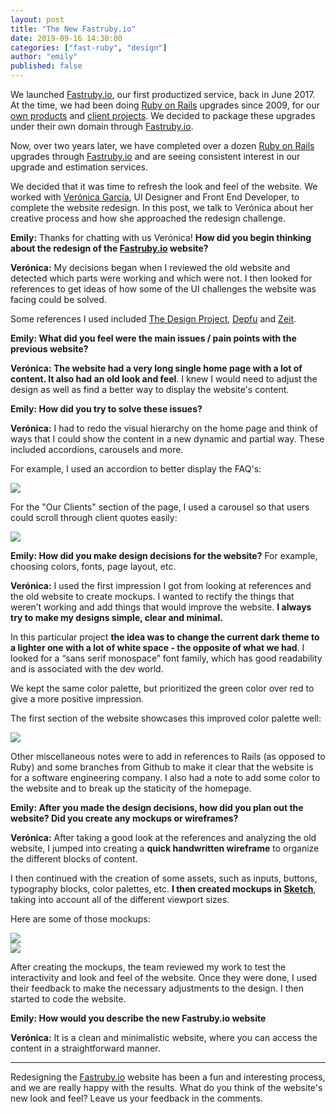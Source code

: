 ```yaml
---
layout: post
title: "The New Fastruby.io"
date: 2019-09-16 14:30:00
categories: ["fast-ruby", "design"]
author: "emily"
published: false
---
```


We launched [Fastruby.io](https://fastruby.io), our first productized service, back in June 2017. At the time, we had been doing [Ruby on Rails](http://rubyonrails.org) upgrades since 2009, for our [own products](https://www.ombulabs.com/#products) and [client projects](https://www.ombulabs.com/#clients). We decided to package these upgrades under their own domain through [Fastruby.io](https://fastruby.io).

Now, over two years later, we have completed over a dozen [Ruby on Rails](http://rubyonrails.org) upgrades through [Fastruby.io](https://fastruby.io) and are seeing consistent interest in our upgrade and estimation services.

We decided that it was time to refresh the look and feel of the website. We worked with [Verónica García](https://www.linkedin.com/in/nykka/?locale=en_US), UI Designer and Front End Developer, to complete the website redesign. In this post, we talk to Verónica about her creative process and how she approached the redesign challenge.

<!--more-->

**Emily:** Thanks for chatting with us Verónica! **How did you begin thinking about the redesign of the [Fastruby.io](https://fastruby.io) website?**

**Verónica:** My decisions began when I reviewed the old website and detected which parts were working and which were not. I then looked for references to get ideas of how some of the UI challenges the website was facing could be solved.

Some references I used included [The Design Project](https://thedesignproject.co), [Depfu](https://depfu.com) and [Zeit](https://zeit.co/).

**Emily: What did you feel were the main issues / pain points with the previous website?**

**Verónica: The website had a very long single home page with a lot of content. It also had an old look and feel**. I knew I would need to adjust the design as well as find a better way to display the website's content.

**Emily: How did you try to solve these issues?**

**Verónica:** I had to redo the visual hierarchy on the home page and think of ways that I could show the content in a new dynamic and partial way. These included accordions, carousels and more.

For example, I used an accordion to better display the FAQ's:

<div>
  <img src="/blog/assets/images/fastruby/07.png">
</div>

For the "Our Clients" section of the page, I used a carousel so that users could scroll through client quotes easily:

<div>
  <img src="/blog/assets/images/fastruby/08.png">
</div>

**Emily: How did you make design decisions for the website?** For example, choosing colors, fonts, page layout, etc.

**Verónica:** I used the first impression I got from looking at references and the old website to create mockups. I wanted to rectify the things that weren’t working and add things that would improve the website. **I always try to make my designs simple, clear and minimal.**

In this particular project **the idea was to change the current dark theme to a lighter one with a lot of white space - the opposite of what we had**. I looked for a “sans serif monospace” font family, which has good readability and is associated with the dev world.

We kept the same color palette, but prioritized the green color over red to give a more positive impression.

The first section of the website showcases this improved color palette well:

<div>
  <img src="/blog/assets/images/fastruby/00.png">
</div>

Other miscellaneous notes were to add in references to Rails (as opposed to Ruby) and some branches from Github to make it clear that the website is for a software engineering company. I also had a note to add some color to the website and to break up the staticity of the homepage.

**Emily: After you made the design decisions, how did you plan out the website? Did you create any mockups or wireframes?**

**Verónica:** After taking a good look at the references and analyzing the old website, I jumped into creating a **quick handwritten wireframe** to organize the different blocks of content.

I then continued with the creation of some assets, such as inputs, buttons, typography blocks, color palettes, etc. **I then created mockups in [Sketch](https://www.sketch.com)**, taking into account all of the different viewport sizes.

Here are some of those mockups:

<div>
  <img src="/blog/assets/images/fastruby/04.png">
</div>

<div>
  <img src="/blog/assets/images/fastruby/10.png">
</div>

After creating the mockups, the team reviewed my work to test the interactivity and look and feel of the website. Once they were done, I used their feedback to make the necessary adjustments to the design. I then started to code the website.

**Emily: How would you describe the new Fastruby.io website**

**Verónica:** It is a clean and minimalistic website, where you can access the content in a straightforward manner.

_________________

Redesigning the [Fastruby.io](https://fastruby.io) website has been a fun and interesting process, and we are really happy with the results. What do you think of the website's new look and feel? Leave us your feedback in the comments.
